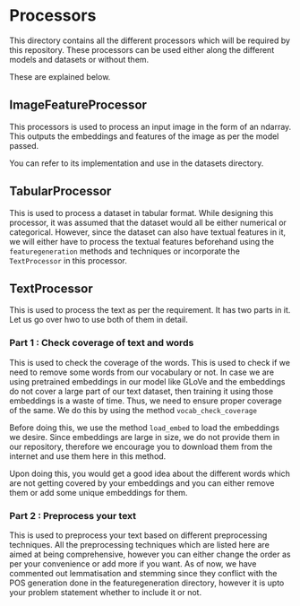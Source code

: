 # Processors

This directory contains all the different processors which will be required
by this repository. These processors can be used either along the different
models and datasets or without them.

These are explained below.

## ImageFeatureProcessor

This processors is used to process an input image in the form of an ndarray.
This outputs the embeddings and features of the image as per the model passed.

You can refer to its implementation and use in the datasets directory.

## TabularProcessor

This is used to process a dataset in tabular format. While designing this
processor, it was assumed that the dataset would all be either numerical or
categorical. However, since the dataset can also have textual features in it, 
we will either have to process the textual features beforehand using the 
```featuregeneration``` methods and techniques or incorporate the ```TextProcessor```
in this processor.

## TextProcessor

This is used to process the text as per the requirement. It has two parts in it.
Let us go over hwo to use both of them in detail.

### Part 1 : Check coverage of text and words

This is used to check the coverage of the words. This is used to check if we need
to remove some words from our vocabulary or not. In case we are using pretrained embeddings
in our model like GLoVe and the embeddings do not cover a large part of our text dataset,
then training it using those embeddings is a waste of time. Thus, we need to ensure
proper coverage of the same. We do this by using the method ``vocab_check_coverage``

Before doing this, we use the method ```load_embed``` to load the embeddings we desire.
Since embeddings are large in size, we do not provide them in our repository, therefore
we encourage you to download them from the internet and use them here in this method.

Upon doing this, you would get a good idea about the different words which are 
not getting covered by your embeddings and you can either remove them or add some
unique embeddings for them.

### Part 2 : Preprocess your text

This is used to preprocess your text based on different preprocessing techniques.
All the preprocessing techniques which are listed here are aimed at being comprehensive,
however you can either change the order as per your convenience or add more if you want.
As of now, we have commented out lemmatisation and stemming since they conflict with the
POS generation done in the featuregeneration directory, however it is upto your problem 
statement whether to include it or not. 